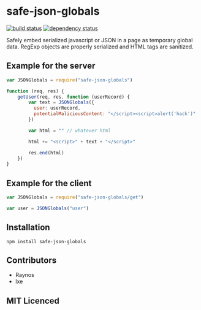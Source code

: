 # safe-json-globals

[![build status][1]][2] [![dependency status][3]][4]

<!-- [![browser support][5]][6] -->

Safely embed serialized javascript or JSON in a page as temporary global data.
RegExp objects are properly serialized and HTML tags are sanitized.

## Example for the server

```js
var JSONGlobals = require("safe-json-globals")

function (req, res) {
    getUser(req, res, function (userRecord) {
        var text = JSONGlobals({
          user: userRecord,
          potentialMaliciousContent: "</script><script>alert('hack')"
        })

        var html = "" // whatever html

        html += "<script>" + text + "</script>"

        res.end(html)
    })
}
```

## Example for the client

```js
var JSONGlobals = require("safe-json-globals/get")

var user = JSONGlobals("user")
```

## Installation

`npm install safe-json-globals`

## Contributors

 - Raynos
 - lxe

## MIT Licenced

  [1]: https://secure.travis-ci.org/lxe/safe-json-globals.png
  [2]: https://travis-ci.org/lxe/safe-json-globals
  [3]: https://david-dm.org/lxe/safe-json-globals.png
  [4]: https://david-dm.org/lxe/safe-json-globals
  [5]: https://ci.testling.com/lxe/safe-json-globals.png
  [6]: https://ci.testling.com/lxe/safe-json-globals
